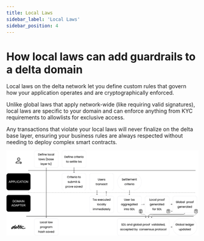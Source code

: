 ```yaml
---
title: Local Laws
sidebar_label: 'Local Laws'
sidebar_position: 4
---
```


# How local laws can add guardrails to a delta domain
Local laws on the delta network let you define custom rules that govern how your application operates and are cryptographically enforced. 

Unlike global laws that apply network-wide (like requiring valid signatures), local laws are specific to your domain and can enforce anything from KYC requirements to allowlists for exclusive access. 

Any transactions that violate your local laws will never finalize on the delta base layer, ensuring your business rules are always respected without needing to deploy complex smart contracts.


<div className="invertable-diagram">

![Local Law Workflow Diagram](/img/delta_local_law_workflow.png)

</div>